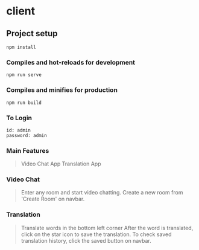 # client

## Project setup
```
npm install
```

### Compiles and hot-reloads for development
```
npm run serve
```

### Compiles and minifies for production
```
npm run build
```
### To Login
```
id: admin
password: admin
````

### Main Features 
> Video Chat App
> Translation App

### Video Chat
> Enter any room and start video chatting.
> Create a new room from 'Create Room' on navbar.

### Translation
> Translate words in the bottom left corner
> After the word is translated, click on the star icon to save the translation.
> To check saved translation history, click the saved button on navbar.
